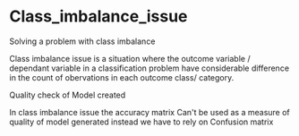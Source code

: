 # Class_imbalance_issue
Solving a problem with class imbalance

Class imbalance issue is a situation where the outcome variable / dependant variable in a classification problem have considerable difference in the count of obervations in each outcome class/ category.

Quality check of Model created

In class imbalance issue the accuracy matrix Can't be used as a measure of quality of model generated instead we have to rely on Confusion matrix

